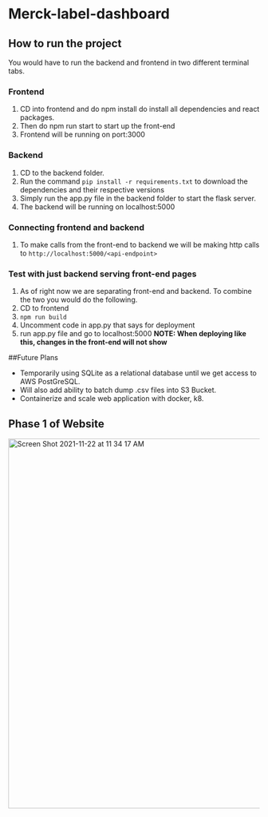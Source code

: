 # Merck-label-dashboard


## How to run the project
You would have to run the backend and frontend in two different terminal tabs.

### Frontend
1. CD into frontend and do npm install do install all dependencies and react packages.
2. Then do npm run start to start up the front-end 
3. Frontend will be running on port:3000

### Backend
1. CD to the backend folder.
2. Run the command `pip install -r requirements.txt` to download the dependencies and their respective versions
3. Simply run the app.py file in the backend folder to start the flask server.
4. The backend will be running on localhost:5000

### Connecting frontend and backend
1. To make calls from the front-end to backend we will be making http calls to  `http://localhost:5000/<api-endpoint>`

### Test with just backend serving front-end pages
1. As of right now we are separating front-end and backend. To combine the two you would do the following.
2. CD to frontend
3. `npm run build`
4. Uncomment code in app.py that says for deployment
5. run app.py file and go to localhost:5000
**NOTE: When deploying like this, changes in the front-end will not show**

##Future Plans
- Temporarily using SQLite as a relational database until we get access to AWS PostGreSQL.
- Will also add ability to batch dump .csv files into S3 Bucket.
- Containerize and scale web application with docker, k8.

## Phase 1 of Website
<img width="741" alt="Screen Shot 2021-11-22 at 11 34 17 AM" src="https://user-images.githubusercontent.com/70383225/142899733-6c013787-0480-4e1c-81a6-9ed78eebccb3.png">

